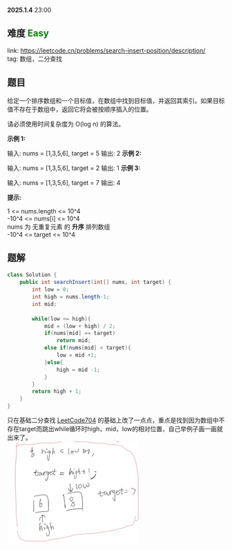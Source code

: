 **2025.1.4** 23:00
## 难度 <span style="color:green">Easy</span>
link: https://leetcode.cn/problems/search-insert-position/description/ <br>
tag: 数组，二分查找
## 题目
给定一个排序数组和一个目标值，在数组中找到目标值，并返回其索引。如果目标值不存在于数组中，返回它将会被按顺序插入的位置。

请必须使用时间复杂度为 O(log n) 的算法。

 

**示例 1:**

输入: nums = [1,3,5,6], target = 5
输出: 2
**示例 2:**

输入: nums = [1,3,5,6], target = 2
输出: 1
**示例 3:**

输入: nums = [1,3,5,6], target = 7
输出: 4
 

**提示:**

1 <= nums.length <= 10^4<br>
-10^4 <= nums[i] <= 10^4<br>
nums 为 无重复元素 的 **升序** 排列数组<br>
-10^4 <= target <= 10^4<br>
## 题解
```java
class Solution {
    public int searchInsert(int[] nums, int target) {
        int low = 0;
        int high = nums.length-1;
        int mid;

        while(low <= high){
            mid = (low + high) / 2;
            if(nums[mid] == target)
                return mid;
            else if(nums[mid] < target){
                low = mid +1;
            }else{
                high = mid -1;
            }
        }
        return high + 1;
    }
}
```
只在基础二分查找 <a href='day3 704.二分查找（Easy).md'>LeetCode704</a> 的基础上改了一点点，重点是找到因为数组中不存在target而跳出while循环时high，mid，low的相对位置，自己举例子画一画就出来了。<br>
<img src='./image/35-img.png'>